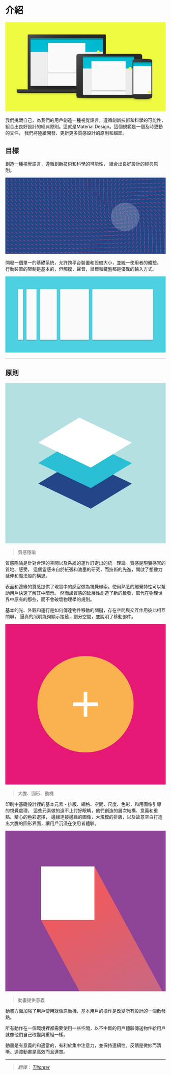 # 介紹

![Intro](/images/introduction/materialdesign-goals-landingimage_large_xhdpi.png)


我們挑戰自己，為我們的用戶創造一種視覺語言，遵循創新技術和科學的可能性，
組合出良好設計的經典原則。這就是Material Design。這個規範是一個及時更動的文件，
我們將陸續開發、更新更多質感設計的原則和細節。
 

## 目標

創造一種視覺語言，遵循創新技術和科學的可能性，
組合出良好設計的經典原則。

![Goal](/images/introduction/materialdesign-goals-swirlanddot_large_xhdpi.png)


開發一個單一的基礎系統，允許跨平台裝置和設備大小，並統一使用者的體驗。
行動裝置的限制是基本的，但觸摸，聲音，鼠標和鍵盤都是優異的輸入方式。


![](/images/introduction/materialdesign-goals-cutrectangles_large_xhdpi.png)

----

## 原則

![Principles](/images/introduction/materialdesign-principles-layersquares_large_xhdpi.png)

> 質感隱喻

質感隱喻是針對合理的空間以及系統的運作訂定出的統一理論。質感是現實感官的質地、感受，
這個靈感來自於紙張和油墨的研究，而技術的先進，開啟了想像力延伸和魔法般的構思。 

表面和邊緣的質感提供了現實中的感官做為視覺線索。使用熟悉的觸覺特性可以幫助用戶快速了解其中暗示。
然而該質感的延展性創造了新的啟發，取代在物理世界中原有的那些，而不會破壞​​物理學的規則。 

基本的光、外觀和運行是如何傳達物件移動的關鍵，存在空間與交互作用彼此相互關聯，
逼真的照明能夠顯示接縫，劃分空間，並說明了移動部件。



![](/images/introduction/materialdesign-principles-circleplus_large_xhdpi.png)

> 大膽、圖形、動機

印刷中基礎設計裡的基本元素 - 排版、網格、空間、尺度、色彩，和用圖像引導的視覺處理，
這些元素做的遠不止討好眼睛，他們創造的層次結構、意義和重點、精心的色彩選擇，
邊緣連接邊緣的圖像，大規模的排版，以及故意空白打造出大膽的圖形界面，讓用戶沉浸在使用者體驗。 


![](/images/introduction/materialdesign-principles-flyingsquare_large_xhdpi.png)

> 動畫提供意義

動畫方面加強了用戶使用就像原動機，基本用戶的操作是改變所有設計的一個啟發點。

所有動作在一個環境裡都需要使用一些空間，以不中斷的用戶體驗傳送物件給用戶就像他們自己改變與重組一樣。

動畫是有意義的和適當的，有利於集中注意力，並保持連續性。反饋是微妙而清晰。過渡動畫是高效而且連貫。

----

> *翻譯： [Tillonter](https://www.facebook.com/profile.php?id=100000295862188)*